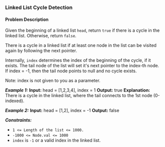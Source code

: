 ### Linked List Cycle Detection

#### Problem Description

Given the beginning of a linked list `head`, return `true` if there is a cycle in the linked list. Otherwise, return `false`.

There is a cycle in a linked list if at least one node in the list can be visited again by following the next pointer.

Internally, `index` determines the index of the beginning of the cycle, if it exists. The tail node of the list will set it's next pointer to the index-th node. If index = -1, then the tail node points to null and no cycle exists.

Note: index is not given to you as a parameter.

**_Example 1:_**
**Input:** head = [1,2,3,4], index = 1
**Output:** true
**Explanation:** There is a cycle in the linked list, where the tail connects to the 1st node (0-indexed).

**_Example 2:_**
**Input:** head = [1,2], index = -1
**Output:** false

**_Constraints:_**

- `1 <= Length of the list <= 1000.`
- `-1000 <= Node.val <= 1000`
- `index` is `-1` or a valid index in the linked list.
